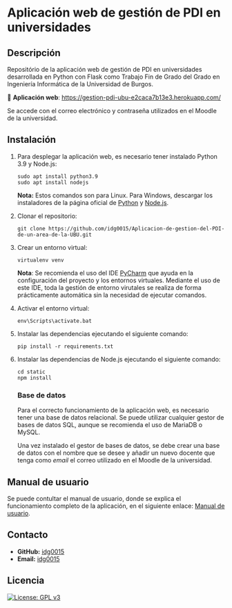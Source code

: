 # Aplicación web de gestión de PDI en universidades

## Descripción

Repositório de la aplicación web de gestión de PDI en universidades desarrollada en Python con Flask como Trabajo Fin de
Grado del Grado en Ingeniería Informática de la Universidad de Burgos.

🔗 **Aplicación web**: https://gestion-pdi-ubu-e2caca7b13e3.herokuapp.com/

Se accede con el correo electrónico y contraseña utilizados en el Moodle de la universidad.

## Instalación

1. Para desplegar la aplicación web, es necesario tener instalado Python 3.9 y Node.js:
    ```
    sudo apt install python3.9
    sudo apt install nodejs
    ```
   **Nota:** Estos comandos son para Linux. Para Windows, descargar los instaladores de la página oficial
   de [Python](https://www.python.org/downloads/) y
   [Node.js](https://nodejs.org/es).

2. Clonar el repositorio:
    ```
    git clone https://github.com/idg0015/Aplicacion-de-gestion-del-PDI-de-un-area-de-la-UBU.git
    ```

3. Crear un entorno virtual:
    ```
    virtualenv venv
    ```
   **Nota**: Se recomienda el uso del IDE [PyCharm](https://www.jetbrains.com/es-es/pycharm/download/#section=windows)
   que ayuda en la configuración del proyecto y los entornos virtuales. Mediante el uso de este IDE, toda la gestión de
   entorno virutales se realiza de forma prácticamente automática sin la necesidad de ejecutar comandos.

4. Activar el entorno virtual:
    ```
    env\Scripts\activate.bat
    ```

5. Instalar las dependencias ejecutando el siguiente comando:
    ```
    pip install -r requirements.txt
   ```

6. Instalar las dependencias de Node.js ejecutando el siguiente comando:
    ```
    cd static
    npm install
   ```

   ### Base de datos
   Para el correcto funcionamiento de la aplicación web, es necesario tener una base de datos relacional.
   Se puede utilizar cualquier gestor de bases de datos SQL, aunque se recomienda el uso de MariaDB o MySQL.

   Una vez instalado el gestor de bases de datos, se debe crear una base de datos con el nombre que se desee y añadir un
   nuevo docente que tenga como _email_ el correo utilizado en el Moodle de la universidad.

## Manual de usuario

Se puede contultar el manual de usuario, donde se explica el funcionamiento completo de la aplicación, en el siguiente
enlace: [Manual de usuario](https://github.com/idg0015/Aplicacion-de-gestion-del-PDI-de-un-area-de-la-UBU/blob/main/src/static/manual.pdf).

## Contacto

* **GitHub:** [idg0015](https://github.com/idg0015)
* **Email:** [idg0015](mailto:idg0015@alu.ubu.es)

## Licencia

[![License: GPL v3](https://img.shields.io/badge/License-GPLv3-darkgreen.svg)](https://www.gnu.org/licenses/gpl-3.0.html)



